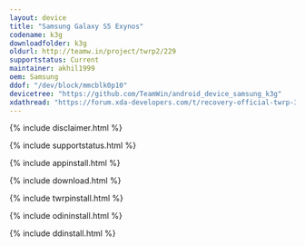 ```yaml
---
layout: device
title: "Samsung Galaxy S5 Exynos"
codename: k3g
downloadfolder: k3g
oldurl: http://teamw.in/project/twrp2/229
supportstatus: Current
maintainer: akhil1999
oem: Samsung
ddof: "/dev/block/mmcblk0p10"
devicetree: "https://github.com/TeamWin/android_device_samsung_k3g"
xdathread: "https://forum.xda-developers.com/t/recovery-official-twrp-3-6-0_9-recovery-k3g.4401639/"
---
```


{% include disclaimer.html %}

{% include supportstatus.html %}

{% include appinstall.html %}

{% include download.html %}

{% include twrpinstall.html %}

{% include odininstall.html %}

{% include ddinstall.html %}
